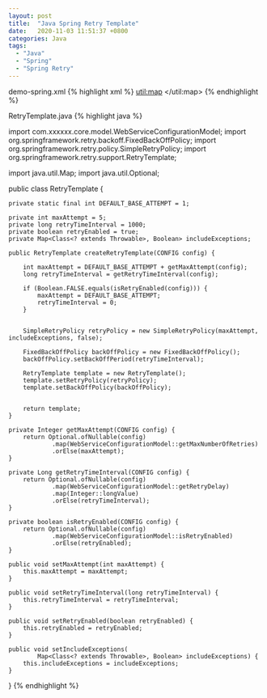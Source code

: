 ```yaml
---
layout: post
title:  "Java Spring Retry Template"
date:   2020-11-03 11:51:37 +0800
categories: Java
tags: 
  - "Java"
  - "Spring"
  - "Spring Retry"
---
```


demo-spring.xml
{% highlight xml %}
<bean id="retryTemplate" class="com.xxxxxx.xxxxxxxxxxx.retry.RetryTemplate">
        <property name="retryEnabled" value="true"/>
        <property name="retryTimeInterval" value="1000"/>
        <property name="maxAttempt" value="2"/>
        <property name="includeExceptions">
            <util:map>
                <entry key="javax.xml.ws.WebServiceException" value="true"/>
            </util:map>
        </property>
    </bean>
{% endhighlight %}

RetryTemplate.java
{% highlight java %}

import com.xxxxxx.core.model.WebServiceConfigurationModel;
import org.springframework.retry.backoff.FixedBackOffPolicy;
import org.springframework.retry.policy.SimpleRetryPolicy;
import org.springframework.retry.support.RetryTemplate;

import java.util.Map;
import java.util.Optional;

public class RetryTemplate<CONFIG extends WebServiceConfigurationModel> {

    private static final int DEFAULT_BASE_ATTEMPT = 1;

    private int maxAttempt = 5;
    private long retryTimeInterval = 1000;
    private boolean retryEnabled = true;
    private Map<Class<? extends Throwable>, Boolean> includeExceptions;

    public RetryTemplate createRetryTemplate(CONFIG config) {

        int maxAttempt = DEFAULT_BASE_ATTEMPT + getMaxAttempt(config);
        long retryTimeInterval = getRetryTimeInterval(config);

        if (Boolean.FALSE.equals(isRetryEnabled(config))) {
            maxAttempt = DEFAULT_BASE_ATTEMPT;
            retryTimeInterval = 0;
        }


        SimpleRetryPolicy retryPolicy = new SimpleRetryPolicy(maxAttempt, includeExceptions, false);

        FixedBackOffPolicy backOffPolicy = new FixedBackOffPolicy();
        backOffPolicy.setBackOffPeriod(retryTimeInterval);

        RetryTemplate template = new RetryTemplate();
        template.setRetryPolicy(retryPolicy);
        template.setBackOffPolicy(backOffPolicy);


        return template;
    }

    private Integer getMaxAttempt(CONFIG config) {
        return Optional.ofNullable(config)
                .map(WebServiceConfigurationModel::getMaxNumberOfRetries)
                .orElse(maxAttempt);
    }

    private Long getRetryTimeInterval(CONFIG config) {
        return Optional.ofNullable(config)
                .map(WebServiceConfigurationModel::getRetryDelay)
                .map(Integer::longValue)
                .orElse(retryTimeInterval);
    }

    private boolean isRetryEnabled(CONFIG config) {
        return Optional.ofNullable(config)
                .map(WebServiceConfigurationModel::isRetryEnabled)
                .orElse(retryEnabled);
    }

    public void setMaxAttempt(int maxAttempt) {
        this.maxAttempt = maxAttempt;
    }

    public void setRetryTimeInterval(long retryTimeInterval) {
        this.retryTimeInterval = retryTimeInterval;
    }

    public void setRetryEnabled(boolean retryEnabled) {
        this.retryEnabled = retryEnabled;
    }

    public void setIncludeExceptions(
            Map<Class<? extends Throwable>, Boolean> includeExceptions) {
        this.includeExceptions = includeExceptions;
    }
}
{% endhighlight %}
